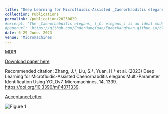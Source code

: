 ```yaml
---
title: "Deep Learning for Microfluidic-Assisted _Caenorhabditis elegans_ Multi-Parameter Identification Using YOLOv7"
collection: Publications
permalink: /publication/20230629
#excerpt: 'The _Caenorhabditis elegans_ (_C. elegans_) is an ideal model organism for studying human diseases and genetics due to its transparency and suitability for optical imaging. However, manually sorting a large population of _C. elegans_ for experiments is tedious and inefficient. The microfluidic-assisted _C. elegans_ sorting chip is considered a promising platform to address this issue due to its automation and ease of operation. Nevertheless, automated _C. elegans_ sorting with multiple parameters requires efficient identification technology due to the different research demands for worm phenotypes. To improve the efficiency and accuracy of multi-parameter sorting, we developed a deep learning model using You Only Look Once (YOLO)v7 to detect and recognize _C. elegans_ automatically. We used a dataset of 3931 annotated worms in microfluidic chips from various studies. Our model showed higher precision in automated _C. elegans_ identification than YOLOv5 and Faster R-CNN, achieving a mean average precision (mAP) at a 0.5 intersection over a union (mAP@0.5) threshold of 99.56%. Additionally, our model demonstrated good generalization ability, achieving an mAP@0.5 of 94.21% on an external validation set. Our model can efficiently and accurately identify and calculate multiple phenotypes of worms, including size, movement speed, and fluorescence. The multi-parameter identification model can improve sorting efficiency and potentially promote the development of automated and integrated microfluidic platforms.'
#paperurl: 'https://github.com/EnderHangYuan/EnderHangYuan.github.io/blob/master/_publications/2023-6-29-Deep%20Learning%20for%20Microfluidic-Assisted%20Caenorhabditis%20elegans%20Multi-Parameter%20Identification%20Using%20YOLOv7.pdf'
date: 6-29 June. 2023
venue: 'Micromachines'
---
```


[MDPI](https://www.mdpi.com/2072-666X/14/7/1339)

[Download paper here](https://github.com/EnderHangYuan/EnderHangYuan.github.io/blob/master/_publications/2023-6-29-Deep%20Learning%20for%20Microfluidic-Assisted%20Caenorhabditis%20elegans%20Multi-Parameter%20Identification%20Using%20YOLOv7.pdf)

Recommended citation: Zhang, J.†, Liu, S.†, Yuan, H.† et al. (2023) Deep Learning for Microfluidic-Assisted Caenorhabditis elegans Multi-Parameter Identification Using YOLOv7. Micromachines, 14, 1339. https://doi.org/10.3390/mi14071339. 

[AcceptanceLetter](https://github.com/EnderHangYuan/EnderHangYuan.github.io/blob/master/_publications/2023-6-29-Article_Banner_MDPI_micromachines-14-01339.pdf)

![Figure 1](https://github.com/EnderHangYuan/EnderHangYuan.github.io/assets/98693538/189c643a-4ebc-44bc-98b8-6056ede37b74)
